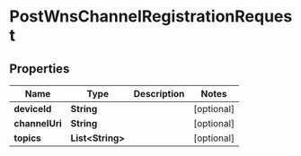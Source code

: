 
# PostWnsChannelRegistrationRequest

## Properties
Name | Type | Description | Notes
------------ | ------------- | ------------- | -------------
**deviceId** | **String** |  |  [optional]
**channelUri** | **String** |  |  [optional]
**topics** | **List&lt;String&gt;** |  |  [optional]



